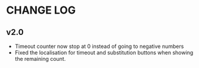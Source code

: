 # CHANGE LOG

## v2.0

* Timeout counter now stop at 0 instead of going to negative numbers
* Fixed the localisation for timeout and substitution buttons when
showing the remaining count.
